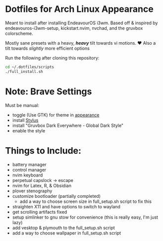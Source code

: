 # Dotfiles for Arch Linux Appearance
Meant to install after installing EndeavourOS i3wm. Based off & inspired by endeavouros-i3wm-setup, kickstart.nvim, nvchad, and the gruvbox colorscheme.

Mostly sane presets with a heavy, ***heavy*** tilt towards vi motions. ❤️
    Also a tilt towards *slightly* more efficient options

Run the following after cloning this repository:
```Bash
cd ~/.dotfiles/scripts
./full_install.sh
```
# Note: Brave Settings
Must be manual:
- toggle (Use GTK) for theme in [appearance](brave://settings/appearance)
- install [Stylus](https://chromewebstore.google.com/detail/stylus/clngdbkpkpeebahjckkjfobafhncgmne)
- install "Gruvbox Dark Everywhere - Global Dark Style"
- enable the style

# Things to Include:
- battery manager
- control manager
- nvim keyboard
- perpetual capslock -> escape
- nvim for Latex, R, & Obsidian
- plover stenography
- customize bootloader (partially completed)
  - add a way to choose screen size in full_setup.sh script to fix this
- straighten X11 and have options to switch to wayland
- get scrolling artifacts fixed
- setup simlinker to gnu stow for convenience (this is really easy, I'm just lazy)
- add vesktop & plymouth to the full_setup.sh script
- add a way to choose wallpaper in full_setup.sh script
